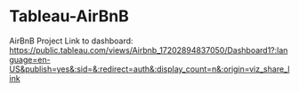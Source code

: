 # Tableau-AirBnB
AirBnB Project
Link to dashboard: https://public.tableau.com/views/Airbnb_17202894837050/Dashboard1?:language=en-US&publish=yes&:sid=&:redirect=auth&:display_count=n&:origin=viz_share_link 
